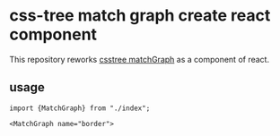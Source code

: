 # css-tree match graph create react component

This repository reworks [csstree matchGraph](https://csstree.github.io/docs/syntax/#Property:border) as a component of react.

## usage
```tsx
import {MatchGraph} from "./index";

<MatchGraph name="border">
```
